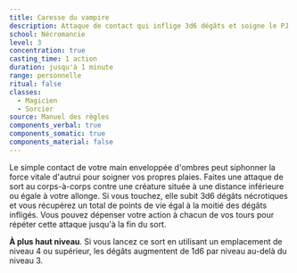 ```yaml
---
title: Caresse du vampire
description: Attaque de contact qui inflige 3d6 dégâts et soigne le PJ de la moitié.
school: Nécromancie
level: 3
concentration: true
casting_time: 1 action
duration: jusqu'à 1 minute
range: personnelle
ritual: false
classes:
  - Magicien
  - Sorcier
source: Manuel des règles
components_verbal: true
components_somatic: true
components_material: false
---
```

Le simple contact de votre main enveloppée d'ombres peut siphonner la force vitale d'autrui pour soigner vos propres plaies. Faites une attaque de sort au corps-à-corps contre une créature située à une distance inférieure ou égale à votre allonge. Si vous touchez, elle subit 3d6 dégâts nécrotiques et vous récupérez un total de points de vie égal à la moitié des dégâts infligés. Vous pouvez dépenser votre action à chacun de vos tours pour répéter cette attaque jusqu'à la fin du sort.

**À plus haut niveau**. Si vous lancez ce sort en utilisant un emplacement de niveau 4 ou supérieur, les dégâts augmentent de 1d6 par niveau au-delà du niveau 3.
